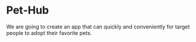 # Pet-Hub
We are going to create an app that can quickly and conveniently for target people to adopt their favorite pets.

